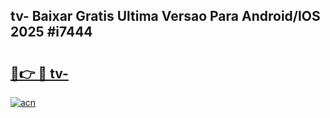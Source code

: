 ## tv- Baixar Gratis Ultima Versao Para Android/IOS 2025 #i7444

# <h2><a href="https://ainizakaria.my?title=tv-&ref=20M">🔗👉 🔴 tv-</a></h2>

[![acn](https://github.com/user-attachments/assets/0f9c940e-d8b0-45ae-aac7-cd30a18b3e1c)](https://ainizakaria.my?title=tv-&ref=20M)

